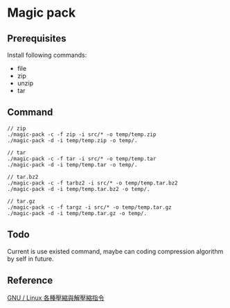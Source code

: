 # Magic pack

## Prerequisites

Install following commands:
* file
* zip
* unzip
* tar

## Command

```shell
// zip
./magic-pack -c -f zip -i src/* -o temp/temp.zip
./magic-pack -d -i temp/temp.zip -o temp/.

// tar
./magic-pack -c -f tar -i src/* -o temp/temp.tar
./magic-pack -d -i temp/temp.tar -o temp/.

// tar.bz2
./magic-pack -c -f tarbz2 -i src/* -o temp/temp.tar.bz2
./magic-pack -d -i temp/temp.tar.bz2 -o temp/.
 
// tar.gz
./magic-pack -c -f targz -i src/* -o temp/temp.tar.gz
./magic-pack -d -i temp/temp.tar.gz -o temp/.
```

## Todo

Current is use existed command, maybe can coding compression algorithm by self in future.

## Reference

[GNU / Linux 各種壓縮與解壓縮指令](http://note.drx.tw/2008/04/command.html)  